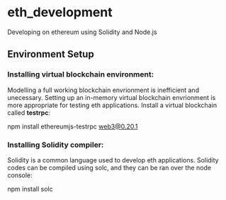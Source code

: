 # eth_development
Developing on ethereum using Solidity and Node.js

## Environment Setup 

### Installing virtual blockchain environment:

Modelling a full working blockchain envrionment is inefficient and unecessary. 
Setting up an in-memory virtual blockchain envrionment is more appropriate for testing eth applications.
Install a virtual blockchain called <b>testrpc</b>:

npm install ethereumjs-testrpc web3@0.20.1

### Installing Solidity compiler:

Solidity is a common language used to develop eth applications. 
Solidity codes can be compiled using solc, and they can be ran over the node console:

npm install solc 
